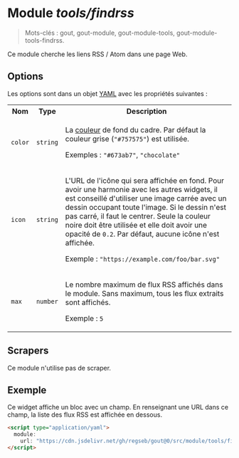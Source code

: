 # Module _tools/findrss_

> Mots-clés : gout, gout-module, gout-module-tools, gout-module-tools-findrss.

Ce module cherche les liens RSS / Atom dans une page Web.

## Options

Les options sont dans un objet
[YAML](https://yaml.org/ "YAML Ain't Markup Language") avec les propriétés
suivantes :

<table>
  <tr>
    <th>Nom</th>
    <th>Type</th>
    <th>Description</th>
  </tr>
  <tr>
    <td><code>color</code></td>
    <td><code>string</code></td>
    <td>
      <p>
        La
        <a href="https://developer.mozilla.org/CSS/color_value">couleur</a> de
        fond du cadre. Par défaut la couleur grise (<code>"#757575"</code>) est
        utilisée.
      </p>
      <p>
        Exemples : <code>"#673ab7"</code>, <code>"chocolate"</code>
      </p>
    </td>
  </tr>
  <tr>
    <td><code>icon</code></td>
    <td><code>string</code></td>
    <td>
      <p>
        L'URL de l'icône qui sera affichée en fond. Pour avoir une harmonie avec
        les autres widgets, il est conseillé d'utiliser une image carrée avec un
        dessin occupant toute l'image. Si le dessin n'est pas carré, il faut le
        centrer. Seule la couleur noire doit être utilisée et elle doit avoir
        une opacité de <code>0.2</code>. Par défaut, aucune icône n'est
        affichée.
      </p>
      <p>
        Exemple : <code>"https://example.com/foo/bar.svg"</code>
      </p>
    </td>
  </tr>
  <tr>
    <td><code>max</code></td>
    <td><code>number</code></td>
    <td>
      <p>
        Le nombre maximum de flux RSS affichés dans le module. Sans maximum,
        tous les flux extraits sont affichés.
      </p>
      <p>
        Exemple : <code>5</code>
      </p>
    </td>
  </tr>
</table>

## Scrapers

Ce module n'utilise pas de scraper.

## Exemple

Ce widget affiche un bloc avec un champ. En renseignant une URL dans ce champ,
la liste des flux RSS est affichée en dessous.

```html
<script type="application/yaml">
  module:
    url: "https://cdn.jsdelivr.net/gh/regseb/gout@0/src/module/tools/findrss/findrss.js"
</script>
```
